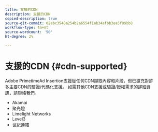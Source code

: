 ```yaml
---
title: 支援的CDN
description: 支援的CDN
copied-description: true
source-git-commit: 02ebc3548a254b2a6554f1ab34afbb3ea5f09bb8
workflow-type: tm+mt
source-wordcount: '50'
ht-degree: 2%

---
```


# 支援的CDN {#cdn-supported}

Adobe PrimetimeAd Insertion支援從任何CDN擷取內容和片段，但已擴充對許多主要CDN的驗證/代碼化支援。  如需其他CDN支援或驗證/授權需求的詳細資訊，請聯絡我們。

* Akamai
* 聚光燈
* Limelight Networks
* Level3
* 世紀連結
